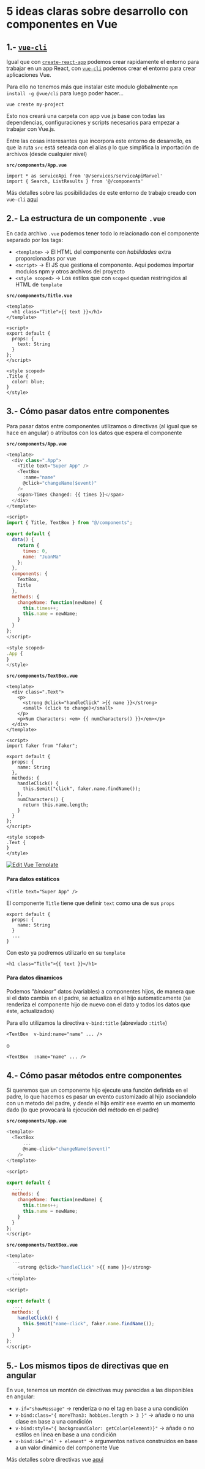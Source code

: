 # 5 ideas claras sobre desarrollo con componentes en Vue

## 1.- [`vue-cli`](https://github.com/vuejs/vue-cli/blob/dev/docs/README.md)

Igual que con [`create-react-app`](https://github.com/facebook/create-react-app) podemos crear rapidamente el entorno para trabajar en un app React, con [`vue-cli`](https://github.com/vuejs/vue-cli/blob/dev/docs/README.md) podemos crear el entorno para crear aplicaciones Vue.

Para ello no tenemos más que instalar este modulo globalmente `npm install -g @vue/cli` para luego poder hacer...

```
vue create my-project
```

Esto nos creará una carpeta con app vue.js base con todas las dependencias, configuraciones y scripts necesarios para empezar a trabajar con Vue.js.

Entre las cosas interesantes que incorpora este entorno de desarrollo, es que la ruta `src` está seteada con el alias `@` lo que simplifica la importación de archivos (desde cualquier nivel)

**`src/components/App.vue`**
```
import * as serviceApi from '@/services/serviceApiMarvel'
import { Search, ListResults } from '@/components'
```

Más detalles sobre las posibilidades de este entorno de trabajo creado con `vue-cli` [aqui](https://github.com/vuejs/vue-cli/blob/dev/docs/README.md)

## 2.- La estructura de un componente `.vue`

En cada archivo `.vue` podemos tener todo lo relacionado con el componente separado por los tags:
- `<template>` → El HTML del componente con _habilidades_ extra proporcionadas por vue
- `<script>` → El JS que gestiona el componente. Aqui podemos importar modulos npm y otros archivos del proyecto
- `<style scoped>` → Los estilos que con `scoped` quedan restringidos al HTML de `template`

**`src/components/Title.vue`**

```
<template>
  <h1 class="Title">{{ text }}</h1>
</template>

<script>
export default {
  props: {
    text: String
  }
};
</script>

<style scoped>
.Title {
  color: blue;
}
</style>

```



## 3.- Cómo pasar datos entre componentes

Para pasar datos entre componentes utilizamos o directivas (al igual que se hace en angular) o atributos con los datos que espera el componente

**`src/components/App.vue`**
```javascript
<template>
  <div class=".App">
    <Title text="Super App" />
    <TextBox 
      :name="name" 
      @click="changeName($event)"
    />
    <span>Times Changed: {{ times }}</span>
  </div>
</template>

<script>
import { Title, TextBox } from "@/components";

export default {
  data() {
    return {
      times: 0,
      name: "JuanMa"
    };
  },
  components: {
    TextBox,
    Title
  },
  methods: {
    changeName: function(newName) {
      this.times++;
      this.name = newName;
    }
  }
};
</script>

<style scoped>
.App {
}
</style>

```

**`src/components/TextBox.vue`**
```
<template>
  <div class=".Text">
    <p>
      <strong @click="handleClick" >{{ name }}</strong>
      <small> (click to change)</small>
    </p> 
    <p>Num Characters: <em> {{ numCharacters() }}</em></p>
  </div>
</template>

<script>
import faker from "faker";

export default {
  props: {
    name: String
  },
  methods: {
    handleClick() {
      this.$emit("click", faker.name.findName());
    },
    numCharacters() {
      return this.name.length;
    }
  }
};
</script>

<style scoped>
.Text {
}
</style>
```

[![Edit Vue Template](https://codesandbox.io/static/img/play-codesandbox.svg)](https://codesandbox.io/s/nkj311k870)

#### Para datos estáticos

```
<Title text="Super App" />
```

El componente `Title` tiene que definir `text` como una de sus `props`

```
export default {
  props: {
    name: String
  }
  ...
}
```

Con esto ya podremos utilizarlo en su `template`
```
<h1 class="Title">{{ text }}</h1>
```

#### Para datos dinamicos

Podemos _"bindear"_ datos (variables) a componentes hijos, de manera que si el dato cambia en el padre, se actualiza en el hijo automaticamente (se renderiza el componente hijo de nuevo con el dato y todos los datos que éste, actualizados)

Para ello utilizamos la directiva `v-bind:title` (abreviado `:title`) 

```
<TextBox  v-bind:name="name" ... />
```

o

```
<TextBox  :name="name" ... />
```

## 4.- Cómo pasar métodos entre componentes

Si queremos que un componente hijo ejecute una función definida en el padre, lo que hacemos es pasar un evento customizado al hijo asociandolo con un metodo del padre, y desde el hijo emitir ese evento en un momento dado (lo que provocará la ejecución del método en el padre)


**`src/components/App.vue`**
```javascript
<template>
  <TextBox 
      ...
      @name-click="changeName($event)"
    />
</template>

<script>

export default {
  ...,
  methods: {
    changeName: function(newName) {
      this.times++;
      this.name = newName;
    }
  }
};
</script>
```

**`src/components/TextBox.vue`**
```javascript
<template>
  ...
    <strong @click="handleClick" >{{ name }}</strong>
  ...
</template>

<script>

export default {
  ...,
  methods: {
    handleClick() {
      this.$emit("name-click", faker.name.findName());
    }
  }
};
</script>
```

## 5.- Los mismos tipos de directivas que en angular

En vue, tenemos un montón de directivas muy parecidas a las disponibles en angular:

- `v-if="showMessage"` → renderiza o no el tag en base a una condición
- `v-bind:class="{ moreThan3: hobbies.length > 3 }"` → añade o no una clase en base a una condición
- `v-bind:style="{ backgroundColor: getColor(element)}"` → añade o no estilos en linea en base a una condición 
- `v-bind:id="'el' + element"` → argumentos nativos construidos en base a un valor dinámico del componente Vue

Más detalles sobre directivas vue [aqui](https://styde.net/introduccion-a-las-directivas-de-vue-js-con-v-if-v-show-y-v-else/)
